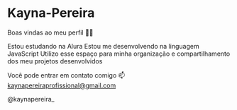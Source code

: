 # Kayna-Pereira

Boas vindas ao meu perfil 💙💙

Estou estudando na Alura
Estou me desenvolvendo na linguagem JavaScript
Utilizo esse espaço para minha organização e compartilhamento dos meu projetos desenvolvidos

Você pode entrar em contato comigo 📫
kaynapereiraprofissional@gmail.com

@kaynapereira_
